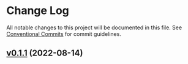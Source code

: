 # Change Log

All notable changes to this project will be documented in this file.
See [Conventional Commits](Https://conventionalcommits.org) for commit guidelines.

<!-- changelog -->

## [v0.1.1](https://github.com/ash-project/spark/compare/v0.1.1...v0.1.1) (2022-08-14)



